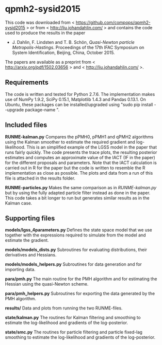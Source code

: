 # qpmh2-sysid2015

This code was downloaded from < https://github.com/compops/qpmh2-sysid2015 > or from < http://liu.johandahlin.com/ > and contains the code used to produce the results in the paper

* J. Dahlin, F. Lindsten and T. B. Schön, *Quasi-Newton particle Metropolis-Hastings*. Proceedings of the 17th IFAC Symposium on System Identification, Beijing, China, October 2015. 

The papers are available as a preprint from < http://arxiv.org/pdf/1502.03656 > and < http://liu.johandahlin.com/ >.

Requirements
--------------
The code is written and tested for Python 2.7.6. The implementation makes use of NumPy 1.9.2, SciPy 0.15.1, Matplotlib 1.4.3 and Pandas 0.13.1. On Ubuntu, these packages can be installed/upgraded using "sudo pip install --upgrade package-name ".

Included files
--------------
**RUNME-kalman.py**
Compares the pPMH0, pPMH1 and qPMH2 algorithms using the Kalman smoother to estimate the required gradient and log-likelihood. This is an simplified example of the LGSS model in the paper that runs fairly quickly. The code presents the trace plots, the resulting posterior estimates and computes an approximate value of the IACT (IF in the paper) for the different proposals and parameters. Note that the IACT calculation is carried out in R for the paper but the code is written to resemble the R implementation as close as possible. The plots and data from a run of this file is attached in the results folder.

**RUNME-particles.py**
Makes the same comparison as in *RUNME-kalman.py* but by using the fully adapted particle filter instead as done in the paper. This code takes a bit longer to run but generates similar results as in the Kalman case. 

Supporting files
--------------
**models/lgss_4parameters.py**
Defines the state space model that we use together with the expressions required to simulate from the model and estimate the gradient. 

**models/models_dists.py**
Subroutines for evaluating distributions, their derivatives and Hessians.

**models/models_helpers.py**
Subroutines for data generation and for importing data.

**para/pmh.py**
The main routine for the PMH algorithm and for estimating the Hessian using the quasi-Newton scheme.

**para/pmh_helpers.py**
Subroutines for exporting the data generated by the PMH algorithm.

**results/**
Data and plots from running the two RUNME-files.

**state/kalman.py**
The routines for Kalman filtering and smoothing to estimate the log-likelihood and gradients of the log-posterior.

**state/smc.py**
The routines for particle filtering and particle fixed-lag smoothing to estimate the log-likelihood and gradients of the log-posterior.
